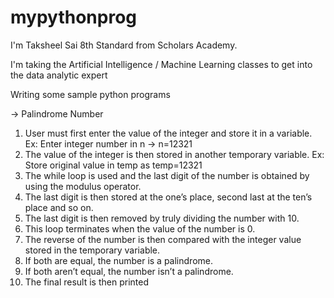 # mypythonprog

I'm Taksheel Sai 8th Standard from Scholars Academy.

I'm taking the Artificial Intelligence / Machine Learning classes to get into the data analytic expert

Writing some sample python programs

-> Palindrome Number
1. User must first enter the value of the integer and store it in a variable.
Ex: Enter integer number in n -> n=12321
2. The value of the integer is then stored in another temporary variable. Ex: Store original value in temp as temp=12321
3. The while loop is used and the last digit of the number is obtained by using the modulus operator.
4. The last digit is then stored at the one’s place, second last at the ten’s place and so on.
5. The last digit is then removed by truly dividing the number with 10.
6. This loop terminates when the value of the number is 0.
7. The reverse of the number is then compared with the integer value stored in the temporary variable.
8. If both are equal, the number is a palindrome.
9. If both aren’t equal, the number isn’t a palindrome.
10. The final result is then printed
